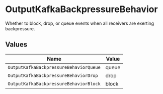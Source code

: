 # OutputKafkaBackpressureBehavior

Whether to block, drop, or queue events when all receivers are exerting backpressure.


## Values

| Name                                   | Value                                  |
| -------------------------------------- | -------------------------------------- |
| `OutputKafkaBackpressureBehaviorQueue` | queue                                  |
| `OutputKafkaBackpressureBehaviorDrop`  | drop                                   |
| `OutputKafkaBackpressureBehaviorBlock` | block                                  |